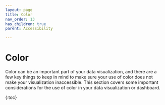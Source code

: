 ```yaml
---
layout: page
title: Color
nav_order: 13
has_children: true
parent: Accessibility 

---
```

# Color

Color can be an important part of your data visualization, and there are a few key things to keep in mind to make sure your use of color does not make your visualization inaccessible. This section covers some important considerations for the use of color in your data visualization or dashboard. 

{:toc}